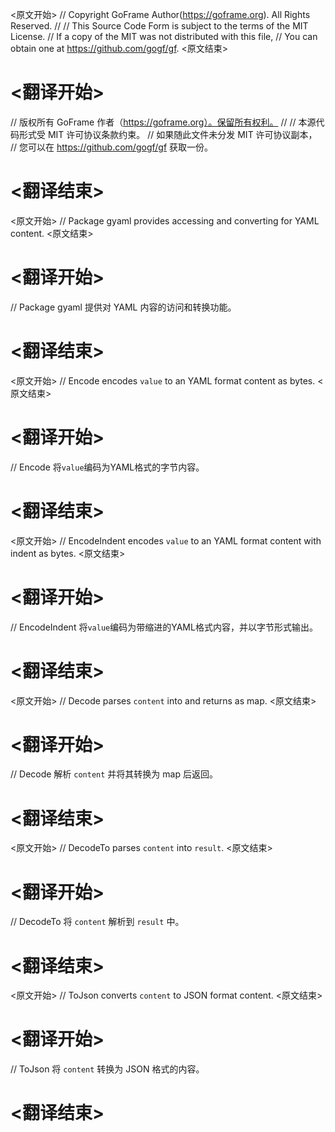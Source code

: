 
<原文开始>
// Copyright GoFrame Author(https://goframe.org). All Rights Reserved.
//
// This Source Code Form is subject to the terms of the MIT License.
// If a copy of the MIT was not distributed with this file,
// You can obtain one at https://github.com/gogf/gf.
<原文结束>

# <翻译开始>
// 版权所有 GoFrame 作者（https://goframe.org）。保留所有权利。
//
// 本源代码形式受 MIT 许可协议条款约束。
// 如果随此文件未分发 MIT 许可协议副本，
// 您可以在 https://github.com/gogf/gf 获取一份。
# <翻译结束>


<原文开始>
// Package gyaml provides accessing and converting for YAML content.
<原文结束>

# <翻译开始>
// Package gyaml 提供对 YAML 内容的访问和转换功能。
# <翻译结束>


<原文开始>
// Encode encodes `value` to an YAML format content as bytes.
<原文结束>

# <翻译开始>
// Encode 将`value`编码为YAML格式的字节内容。
# <翻译结束>


<原文开始>
// EncodeIndent encodes `value` to an YAML format content with indent as bytes.
<原文结束>

# <翻译开始>
// EncodeIndent 将`value`编码为带缩进的YAML格式内容，并以字节形式输出。
# <翻译结束>


<原文开始>
// Decode parses `content` into and returns as map.
<原文结束>

# <翻译开始>
// Decode 解析 `content` 并将其转换为 map 后返回。
# <翻译结束>


<原文开始>
// DecodeTo parses `content` into `result`.
<原文结束>

# <翻译开始>
// DecodeTo 将 `content` 解析到 `result` 中。
# <翻译结束>


<原文开始>
// ToJson converts `content` to JSON format content.
<原文结束>

# <翻译开始>
// ToJson 将 `content` 转换为 JSON 格式的内容。
# <翻译结束>

